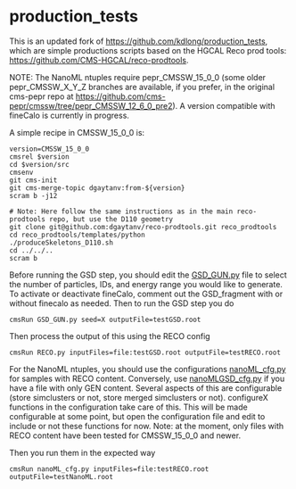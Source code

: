 # production_tests

This is an updated fork of https://github.com/kdlong/production_tests, which are simple productions scripts based on the HGCAL Reco prod tools: https://github.com/CMS-HGCAL/reco-prodtools. 


NOTE: The NanoML ntuples require pepr_CMSSW_15_0_0 (some older pepr_CMSSW_X_Y_Z branches are available, if you prefer, in the original cms-pepr repo at https://github.com/cms-pepr/cmssw/tree/pepr_CMSSW_12_6_0_pre2). A version compatible with fineCalo is currently in progress.

A simple recipe in CMSSW_15_0_0 is:

```shell
version=CMSSW_15_0_0
cmsrel $version
cd $version/src
cmsenv
git cms-init
git cms-merge-topic dgaytanv:from-${version}
scram b -j12

# Note: Here follow the same instructions as in the main reco-prodtools repo, but use the D110 geometry
git clone git@github.com:dgaytanv/reco-prodtools.git reco_prodtools
cd reco_prodtools/templates/python
./produceSkeletons_D110.sh
cd ../../..
scram b
```

Before running the GSD step, you should edit the [GSD_GUN.py](GSD_GUN.py) file to select the number of particles, IDs, and energy range you would like to generate. To activate or deactivate fineCalo, comment out the GSD_fragment with or without finecalo as needed. Then to run the GSD step you do

```cmsRun GSD_GUN.py seed=X outputFile=testGSD.root```

Then process the output of this using the RECO config

```cmsRun RECO.py inputFiles=file:testGSD.root outputFile=testRECO.root```

For the NanoML ntuples, you should use the configurations [nanoML_cfg.py](nanoML_cfg.py) for samples with RECO content. Conversely, use [nanoMLGSD_cfg.py](nanoMLGSD_cfg) if you have a file with only GEN content. Several aspects of this are configurable (store simclusters or not, store merged simclusters or not). configureX functions in the configuration take care of this. This will be made configurable at some point, but open the configuration file and edit to include or not these functions for now. Note: at the moment, only files with RECO content have been tested for CMSSW_15_0_0 and newer.

Then you run them in the expected way

```cmsRun nanoML_cfg.py inputFiles=file:testRECO.root outputFile=testNanoML.root```

